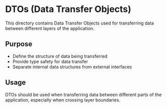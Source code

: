 # DTOs (Data Transfer Objects)

This directory contains Data Transfer Objects used for transferring data between different layers of the application.

## Purpose
- Define the structure of data being transferred
- Provide type safety for data transfer
- Separate internal data structures from external interfaces

## Usage
DTOs should be used when transferring data between different parts of the application, especially when crossing layer boundaries. 